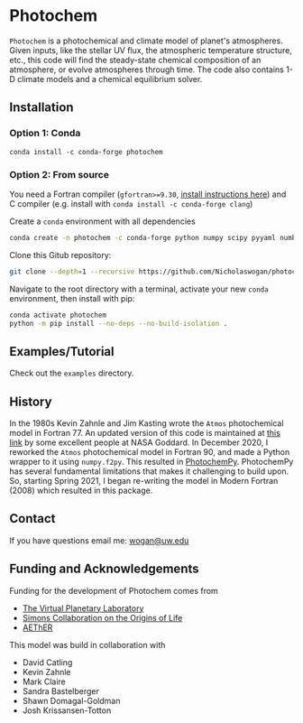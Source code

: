 # Photochem

`Photochem` is a photochemical and climate model of planet's atmospheres. Given inputs, like the stellar UV flux, the atmospheric temperature structure, etc., this code will find the steady-state chemical composition of an atmosphere, or evolve atmospheres through time. The code also contains 1-D climate models and a chemical equilibrium solver.

## Installation

### Option 1: Conda

`conda install -c conda-forge photochem`

### Option 2: From source

You need a Fortran compiler (`gfortran>=9.30`, [install instructions here](https://fortran-lang.org/learn/os_setup/install_gfortran)) and C compiler (e.g. install with `conda install -c conda-forge clang`)

Create a `conda` environment with all dependencies

```sh
conda create -n photochem -c conda-forge python numpy scipy pyyaml numba scikit-build cython cmake ninja pip hdf5 fypp
```

Clone this Gitub repository: 

```sh
git clone --depth=1 --recursive https://github.com/Nicholaswogan/photochem.git
```

Navigate to the root directory with a terminal, activate your new `conda` environment, then install with pip:

```sh
conda activate photochem
python -m pip install --no-deps --no-build-isolation .
```

## Examples/Tutorial

Check out the `examples` directory.

## History

In the 1980s Kevin Zahnle and Jim Kasting wrote the `Atmos` photochemical model in Fortran 77. An updated version of this code is maintained at [this link](https://github.com/VirtualPlanetaryLaboratory/atmos) by some excellent people at NASA Goddard. In December 2020, I reworked the `Atmos` photochemical model in Fortran 90, and made a Python wrapper to it using `numpy.f2py`. This resulted in [PhotochemPy](https://github.com/Nicholaswogan/PhotochemPy). PhotochemPy has several fundamental limitations that makes it challenging to build upon. So, starting Spring 2021, I began re-writing the model in Modern Fortran (2008) which resulted in this package.

## Contact

If you have questions email me: wogan@uw.edu

## Funding and Acknowledgements

Funding for the development of Photochem comes from
- [The Virtual Planetary Laboratory](https://depts.washington.edu/naivpl/content/welcome-virtual-planetary-laboratory)
- [Simons Collaboration on the Origins of Life](https://www.simonsfoundation.org/life-sciences/origins-of-life/simons-collaboration-on-the-origins-of-life/)
- [AEThER](https://planets.carnegiescience.edu/)

This model was build in collaboration with
- David Catling
- Kevin Zahnle
- Mark Claire
- Sandra Bastelberger
- Shawn Domagal-Goldman
- Josh Krissansen-Totton
